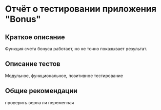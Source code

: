 # Отчёт о тестировании приложения "Bonus"

## Краткое описание

Функция счета бонуса работает, но не точно показывает результат. 

## Описание тестов

Модульное, функциональное, позитивное тестирование
 
## Общие рекомендации

проверить верна ли переменная